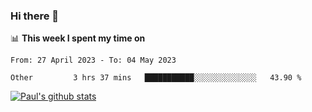 ### Hi there 👋

📊 **This week I spent my time on**
<!--START_SECTION:waka-->

```text
From: 27 April 2023 - To: 04 May 2023

Other         3 hrs 37 mins   ███████████░░░░░░░░░░░░░░   43.90 %
```

<!--END_SECTION:waka-->


[![Paul's github stats](https://github-readme-stats.vercel.app/api?username=mickeyouyou&theme=dracula&show_icons=true)](https://github.com/anuraghazra/github-readme-stats)
